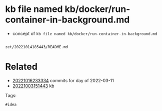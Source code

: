 # kb file named kb/docker/run-container-in-background.md

- concept of `kb file named kb/docker/run-container-in-background.md`

```
```

` zet/20221014185443/README.md `

# Related

- [20221016233334](/zet/20221016233334/README.md) commits for day of 2022-03-11
- [20221003151443](/zet/20221003151443/README.md) kb

Tags:

    #idea
